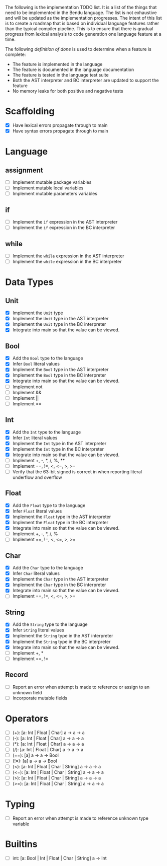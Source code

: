 The following is the implementation TODO list.  It is a list of the things that need to be implemented in the Bendu language.  The list is not exhaustive and will be updated as the implementation progresses.  The intent of this list is to create a roadmap that is based on individual language features rather than the typical compiler pipeline.  This is to ensure that there is gradual progress from lexical analysis to code generation one language feature at a time.

The following *definition of done* is used to determine when a feature is complete:

- The feature is implemented in the language
- The feature is documented in the language documentation
- The feature is tested in the language test suite
- Both the AST interpreter and BC interpreter are updated to support the feature
- No memory leaks for both positive and negative tests

# Scaffolding

- [X] Have lexical errors propagate through to main
- [X] Have syntax errors propagate through to main

# Language

## assignment

- [ ] Implement mutable package variables
- [ ] Implement mutable local variables
- [ ] Implement mutable parameters variables
   
## if

- [ ] Implement the `if` expression in the AST interpreter
- [ ] Implement the `if` expression in the BC interpreter

## while

- [ ] Implement the `while` expression in the AST interpreter
- [ ] Implement the `while` expression in the BC interpreter

# Data Types

## Unit

- [X] Implement the `Unit` type
- [X] Implement the `Unit` type in the AST interpreter
- [X] Implement the `Unit` type in the BC interpreter
- [X] Integrate into main so that the value can be viewed.

## Bool

- [X] Add the `Bool` type to the language
- [X] Infer `Bool` literal values
- [X] Implement the `Bool` type in the AST interpreter
- [X] Implement the `Bool` type in the BC interpreter
- [X] Integrate into main so that the value can be viewed.
- [ ] Implement not
- [ ] Implement &&
- [ ] Implement ||
- [ ] Implement ==

## Int

- [X] Add the `Int` type to the language
- [X] Infer `Int` literal values
- [X] Implement the `Int` type in the AST interpreter
- [X] Implement the `Int` type in the BC interpreter
- [X] Integrate into main so that the value can be viewed.
- [ ] Implement +, -, *, /, %, **
- [ ] Implement ==, !=, <, <=, >, >=
- [ ] Verify that the 63-bit signed is correct in when reporting literal underflow and overflow

## Float

- [X] Add the `Float` type to the language
- [X] Infer `Float` literal values
- [X] Implement the `Float` type in the AST interpreter
- [X] Implement the `Float` type in the BC interpreter
- [X] Integrate into main so that the value can be viewed.
- [ ] Implement +, -, *, /, %
- [ ] Implement ==, !=, <, <=, >, >=

## Char

- [X] Add the `Char` type to the language
- [X] Infer `Char` literal values
- [X] Implement the `Char` type in the AST interpreter
- [X] Implement the `Char` type in the BC interpreter
- [X] Integrate into main so that the value can be viewed.
- [ ] Implement ==, !=, <, <=, >, >=

## String

- [X] Add the `String` type to the language
- [X] Infer `String` literal values
- [X] Implement the `String` type in the AST interpreter
- [X] Implement the `String` type in the BC interpreter
- [X] Integrate into main so that the value can be viewed.
- [ ] Implement +, *
- [ ] Implement ==, !=

## Record

- [ ] Report an error when attempt is made to reference or assign to an unknown field
- [ ] Incorporate mutable fields

# Operators

- [ ] (+): [a: Int | Float | Char] a -> a -> a
- [ ] (-): [a: Int | Float | Char] a -> a -> a
- [ ] (*): [a: Int | Float | Char] a -> a -> a
- [ ] (/): [a: Int | Float | Char] a -> a -> a
- [ ] (==): [a] a -> a -> Bool
- [ ] (!=): [a] a -> a -> Bool
- [ ] (<): [a: Int | Float | Char | String] a -> a -> a
- [ ] (<=): [a: Int | Float | Char | String] a -> a -> a
- [ ] (>): [a: Int | Float | Char | String] a -> a -> a
- [ ] (>=): [a: Int | Float | Char | String] a -> a -> a

# Typing

- [ ] Report an error when attempt is made to reference unknown type variable

# Builtins

- [ ] int: [a: Bool | Int | Float | Char | String] a -> Int
